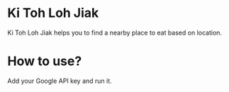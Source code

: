 # Ki Toh Loh Jiak

Ki Toh Loh Jiak helps you to find a nearby place to eat based on location.

# How to use?
Add your Google API key and run it.